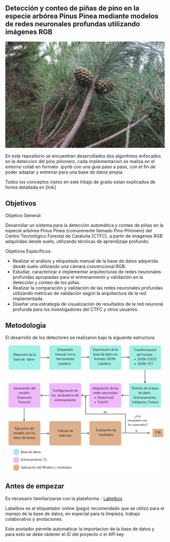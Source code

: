 ## Detección y conteo de piñas de pino en la especie arbórea Pinus Pinea mediante modelos de redes neuronales profundas utilizando imágenes RGB


<img src="/docs/piña.JPG" alt="fruto piña de pino"/>

En este repositorio se encuentran desarrollados dos algoritmos enfocados en la deteccion del pino piñonero, cada implementacion se realiza en el entorno colab en formato .ipynb con una guia paso a paso, con el fin de poder adaptar y entrenar para una base de datos propia.

Todos los conceptos vistos en este trbajo de grado estan explicados de forma detallada en [link]

## Objetivos

Objetivo General:

Desarrollar un sistema para la detección automática y conteo de piñas en la especie arbórea Pinus Pinea (comúnmente llamado Pino Piñonero) del Centro Tecnológico Forestal de Cataluña (CTFC), a partir de imágenes RGB adquiridas desde suelo, utilizando técnicas de aprendizaje profundo.

Objetivos Específicos:
 * Realizar el análisis y etiquetado manual de la base de datos adquirida desde suelo utilizando una cámara convencional RGB.
 * Estudiar, caracterizar e implementar arquitecturas de redes neuronales profundas apropiadas para el entrenamiento y validación en la detección y conteo de los piñas.
 * Realizar la comparación y validación de las redes neuronales profundas utilizando métricas de validación según la arquitectura de la red implementada.
 * Diseñar una estrategia de visualización de resultados de la red neuronal profunda para los investigadores del CTFC y otros usuarios.

## Metodologia 

El desarrollo de los detectores se realizaron bajo la siguiente estructura

<img src="/docs/metodologia.png" alt="Metodologia"/>

## Antes de empezar 

Es necesario familiarizarse con la plataforma - [Labelbox](https://labelbox.com/) 

Labelbox es el etiquetador online (pago) recomendado que se utilizo para el manejo de la base de datos, en especial para la limpieza, trabajo colaborativo y anotaciones.

Este anotador permite automaticar la importacion de la base de datos y para esto se debe obtener el ID del proyecto o el API key


